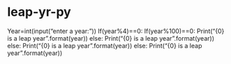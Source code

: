 # leap-yr-py
Year=int(input(“enter a year:”))
If(year%4)==0:
If(year%100)==0:
Print(“{0} is a leap year”.format(year))
else:
Print(“{0} is a leap year”.format(year))
else:
Print(“{0} is a leap year”.format(year))
else:
Print(“{0} is a leap year”.format(year))
